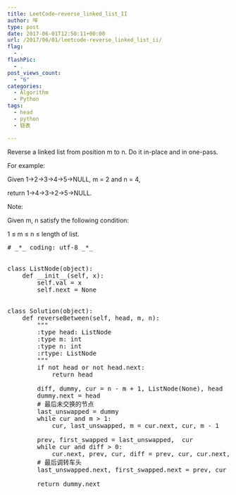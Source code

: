 ```yaml
---
title: LeetCode–reverse_linked_list_II
author: 咩
type: post
date: 2017-06-01T12:50:11+00:00
url: /2017/06/01/leetcode-reverse_linked_list_ii/
flag:
  - .
flashPic:
  - .
post_views_count:
  - "6"
categories:
  - Algorithm
  - Python
tags:
  - head
  - python
  - 链表

---
```

Reverse a linked list from position m to n. Do it in-place and in one-pass.

For example:
  
Given 1->2->3->4->5->NULL, m = 2 and n = 4,

return 1->4->3->2->5->NULL.

Note:
  
Given m, n satisfy the following condition:
  
1 ≤ m ≤ n ≤ length of list.

<pre class="lang:python decode:1 " ># _*_ coding: utf-8 _*_


class ListNode(object):
    def __init__(self, x):
        self.val = x
        self.next = None


class Solution(object):
    def reverseBetween(self, head, m, n):
        """
        :type head: ListNode
        :type m: int
        :type n: int
        :rtype: ListNode
        """
        if not head or not head.next:
            return head

        diff, dummy, cur = n - m + 1, ListNode(None), head
        dummy.next = head
        # 最后未交换的节点
        last_unswapped = dummy
        while cur and m &gt; 1:
            cur, last_unswapped, m = cur.next, cur, m - 1
        
        prev, first_swapped = last_unswapped,  cur
        while cur and diff &gt; 0:
            cur.next, prev, cur, diff = prev, cur, cur.next, diff - 1
        # 最后调转车头    
        last_unswapped.next, first_swapped.next = prev, cur
        
        return dummy.next
</pre>